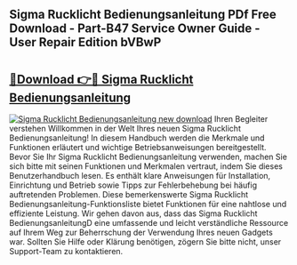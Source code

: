 ## Sigma Rucklicht Bedienungsanleitung PDf Free Download - Part-B47 Service Owner Guide - User Repair Edition bVBwP

# <h2><a href="http://df61q07.blite.top/?on=Sigma+Rucklicht+Bedienungsanleitung">🔗Download 👉🔴 Sigma Rucklicht Bedienungsanleitung</a></h2>

[![Sigma Rucklicht Bedienungsanleitung new download](https://i.imgur.com/lujVjoI.png)](http://df61q07.blite.top/?on=Sigma+Rucklicht+Bedienungsanleitung)
Ihren Begleiter verstehen Willkommen in der Welt Ihres neuen Sigma Rucklicht Bedienungsanleitung! In diesem Handbuch werden die Merkmale und Funktionen erläutert und wichtige Betriebsanweisungen bereitgestellt. Bevor Sie Ihr Sigma Rucklicht Bedienungsanleitung verwenden, machen Sie sich bitte mit seinen Funktionen und Merkmalen vertraut, indem Sie dieses Benutzerhandbuch lesen. Es enthält klare Anweisungen für Installation, Einrichtung und Betrieb sowie Tipps zur Fehlerbehebung bei häufig auftretenden Problemen. Diese bemerkenswerte Sigma Rucklicht Bedienungsanleitung-Funktionsliste bietet Funktionen für eine nahtlose und effiziente Leistung. Wir gehen davon aus, dass das Sigma Rucklicht BedienungsanleitungD eine umfassende und leicht verständliche Ressource auf Ihrem Weg zur Beherrschung der Verwendung Ihres neuen Gadgets war. Sollten Sie Hilfe oder Klärung benötigen, zögern Sie bitte nicht, unser Support-Team zu kontaktieren.
